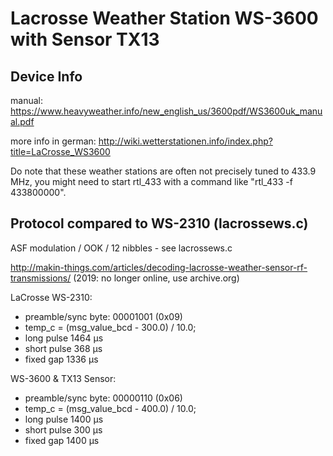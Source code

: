 # Lacrosse Weather Station WS-3600 with Sensor TX13

## Device Info

manual: https://www.heavyweather.info/new_english_us/3600pdf/WS3600uk_manual.pdf

more info in german: http://wiki.wetterstationen.info/index.php?title=LaCrosse_WS3600
	
Do note that these weather stations are often not precisely tuned to 433.9 MHz, 
you might need to start rtl_433 with a command like "rtl_433 -f 433800000".

Protocol compared to WS-2310 (lacrossews.c)
----------------------	

ASF modulation / OOK / 12 nibbles - see lacrossews.c

http://makin-things.com/articles/decoding-lacrosse-weather-sensor-rf-transmissions/ (2019: no longer online, use archive.org)

	
LaCrosse WS-2310:

* preamble/sync byte: 00001001 (0x09)
* temp_c = (msg_value_bcd - 300.0) / 10.0;
* long pulse 1464 µs
* short pulse 368 µs
* fixed gap 1336 µs
 	
WS-3600 & TX13 Sensor:

* preamble/sync byte: 00000110 (0x06)
* temp_c = (msg_value_bcd - 400.0) / 10.0;
* long pulse 1400 µs
* short pulse 300 µs
* fixed gap 1400 µs 

